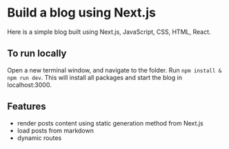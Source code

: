 # Build a blog using Next.js

Here is a simple blog built using Next.js, JavaScript, CSS, HTML, React.

## To run locally

Open a new terminal window, and navigate to the folder.
Run `npm install & npm run dev`. 
This will install all packages and start the blog in localhost:3000.

## Features
- render posts content using static generation method from Next.js
- load posts from markdown 
- dynamic routes
